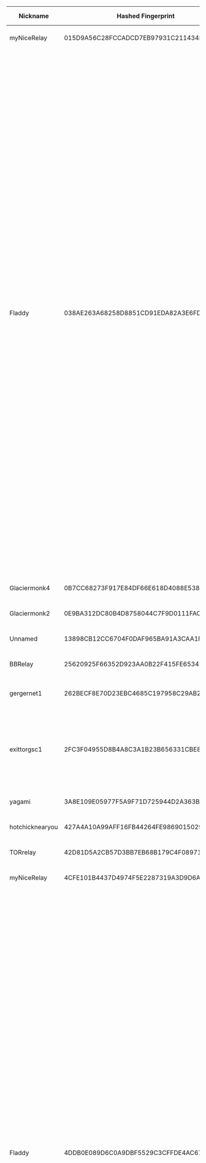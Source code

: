 | Nickname |  Hashed Fingerprint	| Or Addresses | Contact | Running | Flags | Last Seen | First Seen | Last Restarted | Advertised Bandwidth | Platform | Version | Version Status | Recommended Version | Verified hostnames | Exit policy |
|---|---|---|---|---|---|---|---|---|---|---|---|---|---|---|---|
|myNiceRelay | 015D9A56C28FCCADCD7EB97931C211434EAB2C4B | ["82.27.182.8:443"] | info@edgenext.com | true | Running, V2Dir, Valid | 2025-09-11 12:00:00 | 2025-09-11 05:00:00 | 2025-09-11 04:40:06 | 0 | Tor 0.4.8.17 on Linux | 0.4.8.17 | recommended | true | N/A | ["reject *:*"]|
|Fladdy | 038AE263A68258D8851CD91EDA82A3E6FD6504A6 | ["46.246.92.51:9002"] | FladloBillo22@proton.me | true | Exit, Running, V2Dir, Valid | 2025-09-11 12:00:00 | 2025-09-11 12:00:00 | 2025-09-11 11:19:48 | 0 | Tor 0.4.8.17 on Linux | 0.4.8.17 | recommended | true | N/A | ["reject 0.0.0.0/8:*","reject 169.254.0.0/16:*","reject 127.0.0.0/8:*","reject 192.168.0.0/16:*","reject 10.0.0.0/8:*","reject 172.16.0.0/12:*","reject 46.246.92.51:*","accept *:20-22","accept *:43","accept *:53","accept *:79-81","accept *:194","accept *:220","accept *:389","accept *:443","accept *:465","accept *:531","accept *:543-544","accept *:554","accept *:563","accept *:587","accept *:636","accept *:706","accept *:853","accept *:873","accept *:902-904","accept *:981","accept *:989-995","accept *:1194","accept *:1220","accept *:1293","accept *:1500","accept *:1533","accept *:1677","accept *:1723","accept *:1755","accept *:1863","accept *:2082","accept *:2083","accept *:2086-2087","accept *:2095-2096","accept *:2102-2104","accept *:3128","accept *:3690","accept *:4321","accept *:4643","accept *:5050","accept *:5190","accept *:5222-5223","accept *:5228","accept *:5900","accept *:6660-6669","accept *:6679","accept *:6697","accept *:8000","accept *:8008","accept *:8074","accept *:8080","accept *:8082","accept *:8087-8088","accept *:8332-8333","accept *:8443","accept *:8888","accept *:9418","accept *:9999","accept *:10000","accept *:11371","accept *:19294","accept *:19638","accept *:50002","accept *:64738","reject *:*"]|
|Glaciermonk4 | 0B7CC68273F917E84DF66E618D4088E538B1A6F2 | ["165.232.86.128:443"] | glaciermonk@outlook.com | true | Running, Valid | 2025-09-11 12:00:00 | 2025-09-11 04:00:00 | 2025-09-11 03:22:29 | 0 | Tor 0.4.8.17 on Linux | 0.4.8.17 | recommended | true | N/A | ["reject *:*"]|
|Glaciermonk2 | 0E9BA312DC80B4D8758044C7F9D0111FAC0273F2 | ["46.101.113.8:443"] | glaciermonk@outlook.com | true | Running, Valid | 2025-09-11 12:00:00 | 2025-09-11 01:00:00 | 2025-09-11 00:21:55 | 0 | Tor 0.4.8.17 on Linux | 0.4.8.17 | recommended | true | N/A | ["reject *:*"]|
|Unnamed | 13898CB12CC6704F0DAF965BA91A3CAA1F578B45 | ["38.54.2.165:9001"] | N/A | false | Running, V2Dir, Valid | 2025-09-11 02:00:00 | 2025-09-11 00:00:00 | 2025-09-10 23:29:21 | 0 | Tor 0.4.8.17 on Linux | 0.4.8.17 | recommended | true | N/A | ["reject *:*"]|
|BBRelay | 25620925F66352D923AA0B22F415FE653433F85C | ["82.24.57.207:443"] | pnktcc@proton.me | true | Running, Valid | 2025-09-11 12:00:00 | 2025-09-11 10:00:00 | 2025-09-11 08:55:11 | 0 | Tor 0.4.8.17 on Linux | 0.4.8.17 | recommended | true | N/A | ["reject *:*"]|
|gergernet1 | 262BECF8E70D23EBC4685C197958C29AB2793014 | ["217.199.199.250:9001","[2a00:4d80::1]:9001"] | Tor-Team <tor at xcv d0t vc> | true | Running, V2Dir, Valid | 2025-09-11 12:00:00 | 2025-09-11 12:00:00 | 2025-09-11 11:08:08 | 0 | Tor 0.4.8.16 on FreeBSD | 0.4.8.16 | recommended | true | N/A | ["reject *:*"]|
|exittorgsc1 | 2FC3F04955D8B4A8C3A1B23B656331CBE85B91B6 | ["87.121.79.9:443"] | stik009@proton.me | true | Exit, Running, V2Dir, Valid | 2025-09-11 12:00:00 | 2025-09-11 08:00:00 | 2025-09-11 07:05:31 | 0 | Tor 0.4.8.17 on Linux | 0.4.8.17 | recommended | true | N/A | ["reject 0.0.0.0/8:*","reject 169.254.0.0/16:*","reject 127.0.0.0/8:*","reject 192.168.0.0/16:*","reject 10.0.0.0/8:*","reject 172.16.0.0/12:*","reject 87.121.79.9:*","reject *:2525","reject *:587","reject *:465","reject *:25","accept *:*"]|
|yagami | 3A8E109E05977F5A9F71D725944D2A363B146408 | ["95.216.220.49:9001"] | Eder Nucci <eder nucci AT google dot com> | true | Running, V2Dir, Valid | 2025-09-11 12:00:00 | 2025-09-11 11:00:00 | 2025-09-11 10:16:52 | 0 | Tor 0.4.8.17 on Linux | 0.4.8.17 | recommended | true | ["static.49.220.216.95.clients.your-server.de"] | ["reject *:*"]|
|hotchicknearyou | 427A4A10A99AFF16FB44264FE9869015029CCE47 | ["84.235.238.46:443"] | nothanks@no.com | true | Running, V2Dir, Valid | 2025-09-11 12:00:00 | 2025-09-11 00:00:00 | 2025-09-10 22:49:38 | 0 | Tor 0.4.8.17 on Linux | 0.4.8.17 | recommended | true | N/A | ["reject *:*"]|
|TORrelay | 42D81D5A2CB57D3BB7EB68B179C4F08971972637 | ["45.139.50.8:9001","[2a0b:64c0:2::b3]:9001"] | Torrelay1675@proton.me | true | Running, Valid | 2025-09-11 12:00:00 | 2025-09-11 03:00:00 | 2025-09-11 02:11:28 | 0 | Tor 0.4.8.17 on Linux | 0.4.8.17 | recommended | true | N/A | ["reject *:*"]|
|myNiceRelay | 4CFE101B4437D4974F5E2287319A3D9D6AFEE1AB | ["154.92.25.75:443"] | info@edgenext.com | true | Running, V2Dir, Valid | 2025-09-11 12:00:00 | 2025-09-11 05:00:00 | 2025-09-11 04:17:29 | 0 | Tor 0.4.8.17 on Linux | 0.4.8.17 | recommended | true | N/A | ["reject *:*"]|
|Fladdy | 4DDB0E089D6C0A9DBF5529C3CFFDE4AC675D1994 | ["46.246.92.51:9006"] | FladloBillo22@proton.me | true | Exit, Running, V2Dir, Valid | 2025-09-11 12:00:00 | 2025-09-11 12:00:00 | 2025-09-11 11:19:50 | 0 | Tor 0.4.8.17 on Linux | 0.4.8.17 | recommended | true | N/A | ["reject 0.0.0.0/8:*","reject 169.254.0.0/16:*","reject 127.0.0.0/8:*","reject 192.168.0.0/16:*","reject 10.0.0.0/8:*","reject 172.16.0.0/12:*","reject 46.246.92.51:*","accept *:20-22","accept *:43","accept *:53","accept *:79-81","accept *:194","accept *:220","accept *:389","accept *:443","accept *:465","accept *:531","accept *:543-544","accept *:554","accept *:563","accept *:587","accept *:636","accept *:706","accept *:853","accept *:873","accept *:902-904","accept *:981","accept *:989-995","accept *:1194","accept *:1220","accept *:1293","accept *:1500","accept *:1533","accept *:1677","accept *:1723","accept *:1755","accept *:1863","accept *:2082","accept *:2083","accept *:2086-2087","accept *:2095-2096","accept *:2102-2104","accept *:3128","accept *:3690","accept *:4321","accept *:4643","accept *:5050","accept *:5190","accept *:5222-5223","accept *:5228","accept *:5900","accept *:6660-6669","accept *:6679","accept *:6697","accept *:8000","accept *:8008","accept *:8074","accept *:8080","accept *:8082","accept *:8087-8088","accept *:8332-8333","accept *:8443","accept *:8888","accept *:9418","accept *:9999","accept *:10000","accept *:11371","accept *:19294","accept *:19638","accept *:50002","accept *:64738","reject *:*"]|
|H2Exit | 51A506D6C8E981748166ACA7AF2DEED9EABF8499 | ["23.190.216.8:9001","[2602:fa86::be24:11ff:fe70:fc41]:9001"] | Austin Hadley < austinhadley AT H2TechnologiesLLC DOT com > | true | Exit, Running, V2Dir, Valid | 2025-09-11 12:00:00 | 2025-09-11 02:00:00 | 2025-09-11 01:22:15 | 0 | Tor 0.4.8.17 on Linux | 0.4.8.17 | recommended | true | N/A | ["reject 0.0.0.0/8:*","reject 169.254.0.0/16:*","reject 127.0.0.0/8:*","reject 192.168.0.0/16:*","reject 10.0.0.0/8:*","reject 172.16.0.0/12:*","reject 23.190.216.8:*","accept *:20-21","accept *:43","accept *:53","accept *:79","accept *:80-81","accept *:88","accept *:110","accept *:143","accept *:220","accept *:389","accept *:443","accept *:464","accept *:531","accept *:543-544","accept *:554","accept *:636","accept *:706","accept *:749","accept *:873","accept *:902-904","accept *:981","accept *:989-990","accept *:991","accept *:992","accept *:993","accept *:995","accept *:1194","accept *:1220","accept *:1293","accept *:1500","accept *:1533","accept *:1677","accept *:1723","accept *:1755","accept *:1863","accept *:2082","accept *:2083","accept *:2086-2087","accept *:2095-2096","accept *:2102-2104","accept *:3690","accept *:4321","accept *:4643","accept *:5050","accept *:5190","accept *:5222-5223","accept *:5228","accept *:8008","accept *:8074","accept *:8082","accept *:8087-8088","accept *:8232-8233","accept *:8332-8333","accept *:8443","accept *:8888","accept *:9418","accept *:10000","accept *:11371","accept *:19294","accept *:19638","accept *:50002","accept *:64738","reject *:*"]|
|Fladdy | 51C50EBA9B8F21DE5D5085036078D18945B0972F | ["46.246.92.51:9004"] | FladloBillo22@proton.me | true | Exit, Running, V2Dir, Valid | 2025-09-11 12:00:00 | 2025-09-11 12:00:00 | 2025-09-11 11:19:49 | 0 | Tor 0.4.8.17 on Linux | 0.4.8.17 | recommended | true | N/A | ["reject 0.0.0.0/8:*","reject 169.254.0.0/16:*","reject 127.0.0.0/8:*","reject 192.168.0.0/16:*","reject 10.0.0.0/8:*","reject 172.16.0.0/12:*","reject 46.246.92.51:*","accept *:20-22","accept *:43","accept *:53","accept *:79-81","accept *:194","accept *:220","accept *:389","accept *:443","accept *:465","accept *:531","accept *:543-544","accept *:554","accept *:563","accept *:587","accept *:636","accept *:706","accept *:853","accept *:873","accept *:902-904","accept *:981","accept *:989-995","accept *:1194","accept *:1220","accept *:1293","accept *:1500","accept *:1533","accept *:1677","accept *:1723","accept *:1755","accept *:1863","accept *:2082","accept *:2083","accept *:2086-2087","accept *:2095-2096","accept *:2102-2104","accept *:3128","accept *:3690","accept *:4321","accept *:4643","accept *:5050","accept *:5190","accept *:5222-5223","accept *:5228","accept *:5900","accept *:6660-6669","accept *:6679","accept *:6697","accept *:8000","accept *:8008","accept *:8074","accept *:8080","accept *:8082","accept *:8087-8088","accept *:8332-8333","accept *:8443","accept *:8888","accept *:9418","accept *:9999","accept *:10000","accept *:11371","accept *:19294","accept *:19638","accept *:50002","accept *:64738","reject *:*"]|
|etherknight | 51D4572CDE7A428FA237CCDE8A5138B9D17DE019 | ["217.154.40.66:9001","[2a00:da00:f447::1]:9001"] | Dr Andy Hill  <andy AT drandyhill dot co dot uk> | true | Running, V2Dir, Valid | 2025-09-11 12:00:00 | 2025-09-11 00:00:00 | 2025-09-10 23:08:49 | 0 | Tor 0.4.8.10 on Linux | 0.4.8.10 | recommended | true | ["ip217.154.40-66.pbiaas.com"] | ["reject *:*"]|
|ducksparty | 52C08DDBC34B55B7F281ADEE959D6E30F1F85D25 | ["185.132.53.10:7658"] | hello@ducks.party | true | Running, V2Dir, Valid | 2025-09-11 12:00:00 | 2025-09-11 00:00:00 | 2025-09-10 23:31:32 | 0 | Tor 0.4.8.17 on Linux | 0.4.8.17 | recommended | true | N/A | ["reject *:*"]|
|MyMiddleRelay3 | 5BB3E9ACBD3F1232094B72A02407E1F89A686648 | ["51.81.155.21:9005","[2604:2dc0:200:1615::]:9005"] | nagubandi456@gmail.com | true | Running, V2Dir, Valid | 2025-09-11 12:00:00 | 2025-09-11 00:00:00 | 2025-09-10 23:20:51 | 0 | Tor 0.4.8.17 on Linux | 0.4.8.17 | recommended | true | ["ns1004176.ip-51-81-155.us"] | ["reject *:*"]|
|MCassanitiVPS | 8A0CF80F252D86393554D2E3F32897D82D2A1AAE | ["85.215.159.165:9001","[2a01:239:40e:5700::1]:9001"] | N/A | true | Running, V2Dir, Valid | 2025-09-11 12:00:00 | 2025-09-11 06:00:00 | 2025-09-11 05:46:45 | 0 | Tor 0.4.8.17 on Linux | 0.4.8.17 | recommended | true | ["vps.cassaniti.id.au"] | ["reject *:*"]|
|OnionFlash | 8BD7A73ACDE3433E7D6703213167CB402866AD85 | ["87.121.84.116:443"] | 0x47C256AB9AEEFFE9 c_e_p_r(at)inbox(dot)lv | true | Exit, Running, V2Dir, Valid | 2025-09-11 12:00:00 | 2025-09-11 08:00:00 | 2025-09-11 07:12:38 | 0 | Tor 0.4.8.17 on Linux | 0.4.8.17 | recommended | true | N/A | ["reject 0.0.0.0/8:*","reject 169.254.0.0/16:*","reject 127.0.0.0/8:*","reject 192.168.0.0/16:*","reject 10.0.0.0/8:*","reject 172.16.0.0/12:*","reject 87.121.84.116:*","accept *:43","accept *:53","accept *:79-81","accept *:88","accept *:110","accept *:143","accept *:194","accept *:220","accept *:389","accept *:443","accept *:531","accept *:543-544","accept *:563","accept *:636","accept *:749","accept *:873","accept *:989-995","accept *:1194","accept *:1723","accept *:2083","accept *:2086-2087","accept *:4321","accept *:5222-5223","accept *:5228","accept *:5900","accept *:5984","accept *:6660-6669","accept *:6679","accept *:6697","accept *:6984","accept *:8008","accept *:8080","accept *:8332-8333","accept *:8443","accept *:8888","accept *:11371","reject *:*"]|
|Death | 8F26485B5BE6DF20C604B884ED69CC405D663603 | ["15.204.199.12:47474"] | nobody | false | Running, Valid | 2025-09-11 10:00:00 | 2025-09-11 01:00:00 | 2025-09-11 00:12:58 | 0 | Tor 0.4.8.16 on Linux | 0.4.8.16 | recommended | true | ["vps-6a70299e.vps.ovh.us"] | ["reject *:*"]|
|Death | 922AE61FF2F1B37D6F512EFEBF27F677D157E481 | ["15.204.199.12:47474"] | nobody | true | Running, Valid | 2025-09-11 12:00:00 | 2025-09-11 11:00:00 | 2025-09-11 09:55:04 | 0 | Tor 0.4.8.16 on Linux | 0.4.8.16 | recommended | true | N/A | ["reject *:*"]|
|myNiceRelay | AAA189585F9DA385D2A8BEF46B707E7A39C253A2 | ["154.92.26.89:443"] | info@edgenext.com | true | Running, V2Dir, Valid | 2025-09-11 12:00:00 | 2025-09-11 07:00:00 | 2025-09-11 06:15:30 | 0 | Tor 0.4.8.17 on Linux | 0.4.8.17 | recommended | true | N/A | ["reject *:*"]|
|myNiceRelay | AD649E56FDCE65502C54BA4D76877EAE03C7DCEE | ["156.238.135.83:443"] | info@edgenext.com | true | Running, V2Dir, Valid | 2025-09-11 12:00:00 | 2025-09-11 07:00:00 | 2025-09-11 06:11:32 | 0 | Tor 0.4.8.17 on Linux | 0.4.8.17 | recommended | true | N/A | ["reject *:*"]|
|Fladdy | B28D7FDA4428A8E2FF92A91F46BD1610579EBAE4 | ["46.246.92.51:9000"] | FladloBillo22@proton.me | true | Exit, Running, V2Dir, Valid | 2025-09-11 12:00:00 | 2025-09-11 12:00:00 | 2025-09-11 11:19:46 | 0 | Tor 0.4.8.17 on Linux | 0.4.8.17 | recommended | true | N/A | ["reject 0.0.0.0/8:*","reject 169.254.0.0/16:*","reject 127.0.0.0/8:*","reject 192.168.0.0/16:*","reject 10.0.0.0/8:*","reject 172.16.0.0/12:*","reject 46.246.92.51:*","accept *:20-22","accept *:43","accept *:53","accept *:79-81","accept *:194","accept *:220","accept *:389","accept *:443","accept *:465","accept *:531","accept *:543-544","accept *:554","accept *:563","accept *:587","accept *:636","accept *:706","accept *:853","accept *:873","accept *:902-904","accept *:981","accept *:989-995","accept *:1194","accept *:1220","accept *:1293","accept *:1500","accept *:1533","accept *:1677","accept *:1723","accept *:1755","accept *:1863","accept *:2082","accept *:2083","accept *:2086-2087","accept *:2095-2096","accept *:2102-2104","accept *:3128","accept *:3690","accept *:4321","accept *:4643","accept *:5050","accept *:5190","accept *:5222-5223","accept *:5228","accept *:5900","accept *:6660-6669","accept *:6679","accept *:6697","accept *:8000","accept *:8008","accept *:8074","accept *:8080","accept *:8082","accept *:8087-8088","accept *:8332-8333","accept *:8443","accept *:8888","accept *:9418","accept *:9999","accept *:10000","accept *:11371","accept *:19294","accept *:19638","accept *:50002","accept *:64738","reject *:*"]|
|CyberSailor | B40A506359EB0D40EAF4C38CC0096876204C5E3B | ["89.101.79.16:9001"] | N/A | true | Fast, Running, V2Dir, Valid | 2025-09-11 12:00:00 | 2025-09-11 02:00:00 | 2025-09-11 00:55:29 | 121856 | Tor 0.4.8.14 on Linux | 0.4.8.14 | recommended | true | N/A | ["reject *:*"]|
|alplix | BA1A994048D2D09D9B903011702B72F95E7B5F93 | ["152.53.143.56:9001","[2a0a:4cc0:c1:437::10]:9001"] | xalplix@gmail.com | true | Running, V2Dir, Valid | 2025-09-11 12:00:00 | 2025-09-11 08:00:00 | 2025-09-11 07:12:49 | 0 | Tor 0.4.8.16 on Linux | 0.4.8.16 | recommended | true | N/A | ["reject *:*"]|
|myNiceRelay | C4C625569BE29514FE4887C4F28632447D7D89FA | ["156.251.65.254:443"] | info@edgenext.com | true | Running, V2Dir, Valid | 2025-09-11 12:00:00 | 2025-09-11 03:00:00 | 2025-09-11 02:35:40 | 0 | Tor 0.4.8.17 on Linux | 0.4.8.17 | recommended | true | N/A | ["reject *:*"]|
|WerWolf | D06528B0C2035E9A4B5EEE884C748C16BC4138C2 | ["150.129.10.139:443","[2a04:52c0:139:f7a5::1]:443"] | 0x47C256AB9AEEFFE9 c_e_p_r(at)inbox(dot)lv | true | Exit, Running, V2Dir, Valid | 2025-09-11 12:00:00 | 2025-09-11 06:00:00 | 2025-09-11 05:22:35 | 0 | Tor 0.4.8.17 on Linux | 0.4.8.17 | recommended | true | N/A | ["reject 0.0.0.0/8:*","reject 169.254.0.0/16:*","reject 127.0.0.0/8:*","reject 192.168.0.0/16:*","reject 10.0.0.0/8:*","reject 172.16.0.0/12:*","reject 150.129.10.139:*","accept *:20-21","accept *:43","accept *:53","accept *:79","accept *:80-81","accept *:88","accept *:110","accept *:143","accept *:220","accept *:389","accept *:443","accept *:464","accept *:531","accept *:543-544","accept *:554","accept *:636","accept *:706","accept *:749","accept *:873","accept *:902-904","accept *:981","accept *:989-990","accept *:991","accept *:992","accept *:993","accept *:995","accept *:1194","accept *:1220","accept *:1293","accept *:1500","accept *:1533","accept *:1677","accept *:1723","accept *:1755","accept *:1863","accept *:2082","accept *:2083","accept *:2086-2087","accept *:2095-2096","accept *:2102-2104","accept *:3690","accept *:4321","accept *:4643","accept *:5050","accept *:5190","accept *:5222-5223","accept *:5228","accept *:8008","accept *:8074","accept *:8082","accept *:8087-8088","accept *:8232-8233","accept *:8332-8333","accept *:8443","accept *:8888","accept *:9418","accept *:10000","accept *:11371","accept *:19294","accept *:19638","accept *:50002","accept *:64738","reject *:*"]|
|OnionCrash | DF330EB54020E3D163EDCDDB8339429C60BC763A | ["87.121.84.129:443"] | 0x47C256AB9AEEFFE9 c_e_p_r(at)inbox(dot)lv | true | Exit, Running, V2Dir, Valid | 2025-09-11 12:00:00 | 2025-09-11 05:00:00 | 2025-09-11 05:19:26 | 8134059 | Tor 0.4.8.17 on Linux | 0.4.8.17 | recommended | true | N/A | ["reject 0.0.0.0/8:*","reject 169.254.0.0/16:*","reject 127.0.0.0/8:*","reject 192.168.0.0/16:*","reject 10.0.0.0/8:*","reject 172.16.0.0/12:*","reject 87.121.84.129:*","accept *:43","accept *:53","accept *:79-81","accept *:88","accept *:110","accept *:143","accept *:194","accept *:220","accept *:389","accept *:443","accept *:531","accept *:543-544","accept *:563","accept *:636","accept *:749","accept *:873","accept *:989-995","accept *:1194","accept *:1723","accept *:2083","accept *:2086-2087","accept *:4321","accept *:5222-5223","accept *:5228","accept *:5900","accept *:5984","accept *:6660-6669","accept *:6679","accept *:6697","accept *:6984","accept *:8008","accept *:8080","accept *:8332-8333","accept *:8443","accept *:8888","accept *:11371","reject *:*"]|
|miaomoehgc | E5A99534FBF1B871C9BD2412FB6E6A22299FFD97 | ["118.141.232.158:65301"] | a@b.com | false | Exit, Running, V2Dir, Valid | 2025-09-11 11:00:00 | 2025-09-11 05:00:00 | 2025-09-11 04:28:16 | 0 | Tor 0.4.8.17 on Linux | 0.4.8.17 | recommended | true | N/A | ["reject 0.0.0.0/8:*","reject 169.254.0.0/16:*","reject 127.0.0.0/8:*","reject 192.168.0.0/16:*","reject 10.0.0.0/8:*","reject 172.16.0.0/12:*","reject 118.141.232.158:*","accept *:80","accept *:443","reject *:*"]|
|myNiceRelay | F5BB276A7895577A44C10E86E927ED689712DEAC | ["154.85.88.164:443"] | info@edgenext.com | true | Running, V2Dir, Valid | 2025-09-11 12:00:00 | 2025-09-11 05:00:00 | 2025-09-11 04:06:40 | 0 | Tor 0.4.8.17 on Linux | 0.4.8.17 | recommended | true | N/A | ["reject *:*"]|
